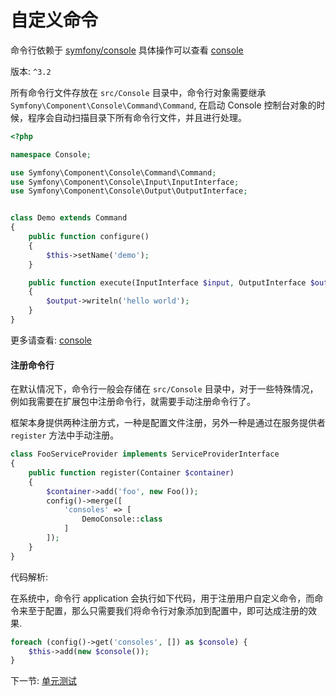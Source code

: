 # 自定义命令

命令行依赖于 [symfony/console](https://github.com/symfony/console) 具体操作可以查看 [console](http://symfony.com/doc/current/console.html)

版本: `^3.2`

所有命令行文件存放在 `src/Console` 目录中，命令行对象需要继承 `Symfony\Component\Console\Command\Command`, 在启动 Console 控制台对象的时候，程序会自动扫描目录下所有命令行文件，并且进行处理。

```php
<?php

namespace Console;

use Symfony\Component\Console\Command\Command;
use Symfony\Component\Console\Input\InputInterface;
use Symfony\Component\Console\Output\OutputInterface;


class Demo extends Command
{
    public function configure()
    {
        $this->setName('demo');
    }

    public function execute(InputInterface $input, OutputInterface $output)
    {
        $output->writeln('hello world');
    }
}
```

更多请查看: [console](http://symfony.com/doc/current/console.html)

#### 注册命令行

在默认情况下，命令行一般会存储在 `src/Console` 目录中，对于一些特殊情况，例如我需要在扩展包中注册命令行，就需要手动注册命令行了。

框架本身提供两种注册方式，一种是配置文件注册，另外一种是通过在服务提供者 `register` 方法中手动注册。

```php
class FooServiceProvider implements ServiceProviderInterface
{
    public function register(Container $container)
    {
        $container->add('foo', new Foo());
        config()->merge([
            'consoles' => [
                DemoConsole::class
            ]
        ]);
    }
}
```

代码解析:

在系统中，命令行 application 会执行如下代码，用于注册用户自定义命令，而命令来至于配置，那么只需要我们将命令行对象添加到配置中，即可达成注册的效果.

```php
foreach (config()->get('consoles', []) as $console) {
    $this->add(new $console());
}
```

下一节: [单元测试](zh-cn/3.2/advanced/3-1-testcase.md)
